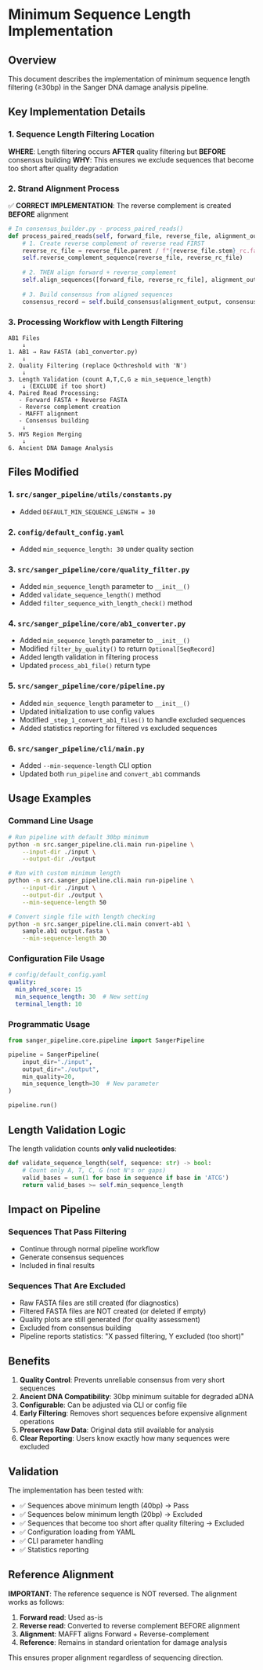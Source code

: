 # Minimum Sequence Length Implementation

## Overview

This document describes the implementation of minimum sequence length filtering (≥30bp) in the Sanger DNA damage analysis pipeline.

## Key Implementation Details

### 1. Sequence Length Filtering Location

**WHERE**: Length filtering occurs **AFTER** quality filtering but **BEFORE** consensus building
**WHY**: This ensures we exclude sequences that become too short after quality degradation

### 2. Strand Alignment Process

✅ **CORRECT IMPLEMENTATION**: The reverse complement is created **BEFORE** alignment

```python
# In consensus_builder.py - process_paired_reads()
def process_paired_reads(self, forward_file, reverse_file, alignment_output, consensus_output, sample_name):
    # 1. Create reverse complement of reverse read FIRST
    reverse_rc_file = reverse_file.parent / f"{reverse_file.stem}_rc.fasta"
    self.reverse_complement_sequence(reverse_file, reverse_rc_file)
    
    # 2. THEN align forward + reverse_complement
    self.align_sequences([forward_file, reverse_rc_file], alignment_output)
    
    # 3. Build consensus from aligned sequences
    consensus_record = self.build_consensus(alignment_output, consensus_output, ...)
```

### 3. Processing Workflow with Length Filtering

```
AB1 Files
    ↓
1. AB1 → Raw FASTA (ab1_converter.py)
    ↓
2. Quality Filtering (replace Q<threshold with 'N')
    ↓
3. Length Validation (count A,T,C,G ≥ min_sequence_length)
    ↓ (EXCLUDE if too short)
4. Paired Read Processing:
   - Forward FASTA + Reverse FASTA
   - Reverse complement creation
   - MAFFT alignment
   - Consensus building
    ↓
5. HVS Region Merging
    ↓
6. Ancient DNA Damage Analysis
```

## Files Modified

### 1. `src/sanger_pipeline/utils/constants.py`
- Added `DEFAULT_MIN_SEQUENCE_LENGTH = 30`

### 2. `config/default_config.yaml`
- Added `min_sequence_length: 30` under quality section

### 3. `src/sanger_pipeline/core/quality_filter.py`
- Added `min_sequence_length` parameter to `__init__()`
- Added `validate_sequence_length()` method
- Added `filter_sequence_with_length_check()` method

### 4. `src/sanger_pipeline/core/ab1_converter.py`
- Added `min_sequence_length` parameter to `__init__()`
- Modified `filter_by_quality()` to return `Optional[SeqRecord]`
- Added length validation in filtering process
- Updated `process_ab1_file()` return type

### 5. `src/sanger_pipeline/core/pipeline.py`
- Added `min_sequence_length` parameter to `__init__()`
- Updated initialization to use config values
- Modified `_step_1_convert_ab1_files()` to handle excluded sequences
- Added statistics reporting for filtered vs excluded sequences

### 6. `src/sanger_pipeline/cli/main.py`
- Added `--min-sequence-length` CLI option
- Updated both `run_pipeline` and `convert_ab1` commands

## Usage Examples

### Command Line Usage

```bash
# Run pipeline with default 30bp minimum
python -m src.sanger_pipeline.cli.main run-pipeline \
    --input-dir ./input \
    --output-dir ./output

# Run with custom minimum length
python -m src.sanger_pipeline.cli.main run-pipeline \
    --input-dir ./input \
    --output-dir ./output \
    --min-sequence-length 50

# Convert single file with length checking
python -m src.sanger_pipeline.cli.main convert-ab1 \
    sample.ab1 output.fasta \
    --min-sequence-length 30
```

### Configuration File Usage

```yaml
# config/default_config.yaml
quality:
  min_phred_score: 15
  min_sequence_length: 30  # New setting
  terminal_length: 10
```

### Programmatic Usage

```python
from sanger_pipeline.core.pipeline import SangerPipeline

pipeline = SangerPipeline(
    input_dir="./input",
    output_dir="./output",
    min_quality=20,
    min_sequence_length=30  # New parameter
)

pipeline.run()
```

## Length Validation Logic

The length validation counts **only valid nucleotides**:

```python
def validate_sequence_length(self, sequence: str) -> bool:
    # Count only A, T, C, G (not N's or gaps)
    valid_bases = sum(1 for base in sequence if base in 'ATCG')
    return valid_bases >= self.min_sequence_length
```

## Impact on Pipeline

### Sequences That Pass Filtering
- Continue through normal pipeline workflow
- Generate consensus sequences
- Included in final results

### Sequences That Are Excluded
- Raw FASTA files are still created (for diagnostics)
- Filtered FASTA files are NOT created (or deleted if empty)
- Quality plots are still generated (for quality assessment)
- Excluded from consensus building
- Pipeline reports statistics: "X passed filtering, Y excluded (too short)"

## Benefits

1. **Quality Control**: Prevents unreliable consensus from very short sequences
2. **Ancient DNA Compatibility**: 30bp minimum suitable for degraded aDNA
3. **Configurable**: Can be adjusted via CLI or config file
4. **Early Filtering**: Removes short sequences before expensive alignment operations
5. **Preserves Raw Data**: Original data still available for analysis
6. **Clear Reporting**: Users know exactly how many sequences were excluded

## Validation

The implementation has been tested with:
- ✅ Sequences above minimum length (40bp) → Pass
- ✅ Sequences below minimum length (20bp) → Excluded
- ✅ Sequences that become too short after quality filtering → Excluded
- ✅ Configuration loading from YAML
- ✅ CLI parameter handling
- ✅ Statistics reporting

## Reference Alignment

**IMPORTANT**: The reference sequence is NOT reversed. The alignment works as follows:

1. **Forward read**: Used as-is
2. **Reverse read**: Converted to reverse complement BEFORE alignment
3. **Alignment**: MAFFT aligns Forward + Reverse-complement
4. **Reference**: Remains in standard orientation for damage analysis

This ensures proper alignment regardless of sequencing direction.
